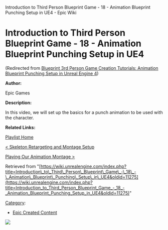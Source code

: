 Introduction to Third Person Blueprint Game - 18 - Animation Blueprint Punching Setup in UE4 - Epic Wiki                     

Introduction to Third Person Blueprint Game - 18 - Animation Blueprint Punching Setup in UE4
============================================================================================

(Redirected from [Blueprint 3rd Person Game Creation Tutorials: Animation Blueprint Punching Setup in Unreal Engine 4](/index.php?title=Blueprint_3rd_Person_Game_Creation_Tutorials:_Animation_Blueprint_Punching_Setup_in_Unreal_Engine_4&redirect=no "Blueprint 3rd Person Game Creation Tutorials: Animation Blueprint Punching Setup in Unreal Engine 4"))

**Author:**

Epic Games

**Description:**

In this video, we will set up the basics for a punch animation to be used with the character.

**Related Links:**

[Playlist Home](/Category:Epic_Video_Playlists "Category:Epic Video Playlists")

[< Skeleton Retargeting and Montage Setup](/Introduction_to_Third_Person_Blueprint_Game_-_17_-_Skeleton_Retargeting_and_Montage_Setup_in_UE4 "Introduction to Third Person Blueprint Game - 17 - Skeleton Retargeting and Montage Setup in UE4")

[Playing Our Animation Montage >](/Introduction_to_Third_Person_Blueprint_Game_-_19_-_Playing_Our_Animation_Montage_in_UE4 "Introduction to Third Person Blueprint Game - 19 - Playing Our Animation Montage in UE4")

Retrieved from "[https://wiki.unrealengine.com/index.php?title=Introduction\_to\_Third\_Person\_Blueprint\_Game\_-\_18\_-\_Animation\_Blueprint\_Punching\_Setup\_in\_UE4&oldid=11275](https://wiki.unrealengine.com/index.php?title=Introduction_to_Third_Person_Blueprint_Game_-_18_-_Animation_Blueprint_Punching_Setup_in_UE4&oldid=11275)"

[Category](/Special:Categories "Special:Categories"):

*   [Epic Created Content](/Category:Epic_Created_Content "Category:Epic Created Content")

  ![](https://tracking.unrealengine.com/track.png)